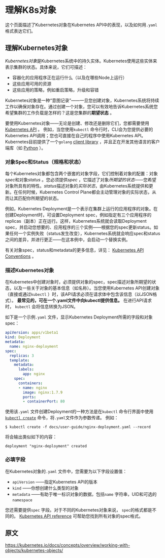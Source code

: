 # 理解K8s对象

这个页面描述了Kubernetes对象在Kubernetes API中的表现，以及如何用`.yaml` 格式表达它们。





## 理解Kubernetes对象

*Kubernetes对象*是Kubernetes系统中的持久实体。Kubernetes使用这些实体来表示集群的状态。具体来说，它们可描述：

- 容器化的应用程序正在运行什么（以及在哪些Node上运行）
- 这些应用可用的资源
- 这些应用的策略，例如重启策略，升级和容错

Kubernetes对象是一种“意图记录”——一旦您创建对象，Kubernetes系统将持续工作以确保对象存在。通过创建一个对象，您可以有效地告诉Kubernetes系统您希望集群的工作负载是怎样的？这是您集群的**期望状态** 。

要使用Kubernetes对象——无论是创建、修改还是删除它们，您都需要使用 [Kubernetes API](https://git.k8s.io/community/contributors/devel/api-conventions.md) 。 例如，当您使用`kubectl` 命令行时，CLI会为您提供必要的Kubernetes API调用；您也可直接在自己的程序中使用Kubernetes API。Kubernetes目前提供了一个`golang` [client library](https://github.com/kubernetes/client-go) ，并且正在开发其他语言的客户端库（如 [Python](https://github.com/kubernetes-incubator/client-python) ）。



### 对象Spec和Status（规格和状态）

每个Kubernetes对象都包含两个嵌套的对象字段，它们控制着对象的配置：对象*spec*和对象*status* 。您必须提供*spec* ，它描述了对象*所期望的状态*——您希望对象所具有的特性。*status*描述对象的*实际状态*，由Kubernetes系统提供和更新。在任何时候，Kubernetes Control Plane都会主动管理对象的实际状态，从而让其匹配你所期望的状态。

例如，Kubernetes Deployment是一个表示在集群上运行的应用程序的对象。在创建Deployment时，可设置Deployment spec，例如指定有三个应用程序的replicas（副本）正在运行。这样，Kubernetes系统就会读取Deployment spec，并启动您想要的、应用程序的三个实例——根据您的spec更新status。如果任何一个实例失败（status发生改变），Kubernetes系统就会响应spec和status之间的差异，并进行更正——在这本例中，会启动一个替换实例。

有关对象spec，status和metadata的更多信息，详见： [Kubernetes API Conventions](https://git.k8s.io/community/contributors/devel/api-conventions.md) 。



### 描述Kubernetes对象

在Kubernetes中创建对象时，必须提供对象的spec，spec描述对象所期望的状态，以及一些关于对象的基本信息（如名称）。当您使用Kubernetes API创建对象（直接或通过`kubectl` ）时，该API请求必须在请求体中包含该信息（以JSON格式）。 **最常见的，可在一个.yaml文件中向kubectl提供信息。** 在进行API请求时， `kubectl` 会将信息转换为JSON。

如下是一个示例`.yaml` 文件，显示Kubernetes Deployment所需的字段和对象spec：

```Yaml
apiVersion: apps/v1beta1
kind: Deployment
metadata:
  name: nginx-deployment
spec:
  replicas: 3
  template:
    metadata:
      labels:
        app: nginx
    spec:
      containers:
      - name: nginx
        image: nginx:1.7.9
        ports:
        - containerPort: 80
```

使用该`.yaml` 文件创建Deployment的一种方法是在`kubectl` 命令行界面中使用 [`kubectl create`](https://kubernetes.io/docs/user-guide/kubectl/v1.8/#create)  命令，将`.yaml`文件作为参数传递。 例如：

```shell
$ kubectl create -f docs/user-guide/nginx-deployment.yaml --record
```

将会输出类似如下的内容：

```
deployment "nginx-deployment" created
```



### 必填字段

在Kubernetes对象的`.yaml` 文件中，您需要为以下字段设置值：

- `apiVersion` ——指定Kubernetes API的版本
- `kind` ——你想创建什么类型的对象
- `metadata` ——有助于唯一标识对象的数据，包括`name` 字符串，UID和可选的`namespace` 

您还需要提供`spec` 字段。对于不同的Kubernetes对象来说， `spec`的格式都是不同的。 [Kubernetes API reference](https://kubernetes.io/docs/concepts/overview/kubernetes-api/) 可帮助您找到所有对象的spec格式。



## 原文

<https://kubernetes.io/docs/concepts/overview/working-with-objects/kubernetes-objects/>